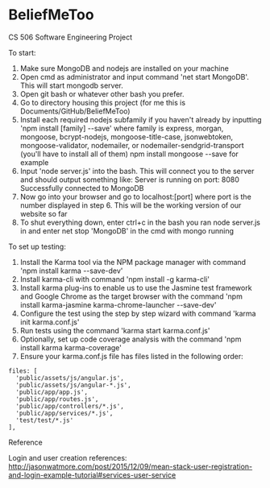 # BeliefMeToo
CS 506 Software Engineering Project

To start:
1. Make sure MongoDB and nodejs are installed on your machine
2. Open cmd as administrator and input command 'net start MongoDB'. This will start mongodb server.
3. Open git bash or whatever other bash you prefer.
4. Go to directory housing this project (for me this is Documents/GitHub/BeliefMeToo)
5. Install each required nodejs subfamily if you haven't already by inputting 'npm install [family] --save'
   where family is express, morgan, mongoose, bcrypt-nodejs, mongoose-title-case, jsonwebtoken, mongoose-validator, nodemailer, or nodemailer-sendgrid-transport
   (you'll have to install all of them) npm install mongoose --save for example
6. Input 'node server.js' into the bash. This will connect you to the server and should output something like:
   Server is running on port: 8080
   Successfully connected to MongoDB
7. Now go into your browser and go to localhost:[port] where port is the number displayed in step 6. This will be
   the working version of our website so far
8. To shut everything down, enter ctrl+c in the bash you ran node server.js in and enter net stop 'MongoDB' in the cmd
   with mongo running

To set up testing:
1. Install the Karma tool via the NPM package manager with command 'npm install karma --save-dev'
2. Install karma-cli with command 'npm install -g karma-cli'
3. Install karma plug-ins to enable us to use the Jasmine test framework and Google Chrome as the target browser with the command 'npm install karma-jasmine karma-chrome-launcher --save-dev'
4. Configure the test using the step by step wizard with command 'karma init karma.conf.js'
5. Run tests using the command 'karma start karma.conf.js'
6. Optionally, set up code coverage analysis with the command 'npm install karma karma-coverage'
7. Ensure your karma.conf.js file has files listed in the following order:
```
files: [
  'public/assets/js/angular.js',
  'public/assets/js/angular-*.js',
  'public/app/app.js',
  'public/app/routes.js',
  'public/app/controllers/*.js',
  'public/app/services/*.js',
  'test/test/*.js'
],
```


Reference

Login and user creation references:
http://jasonwatmore.com/post/2015/12/09/mean-stack-user-registration-and-login-example-tutorial#services-user-service
